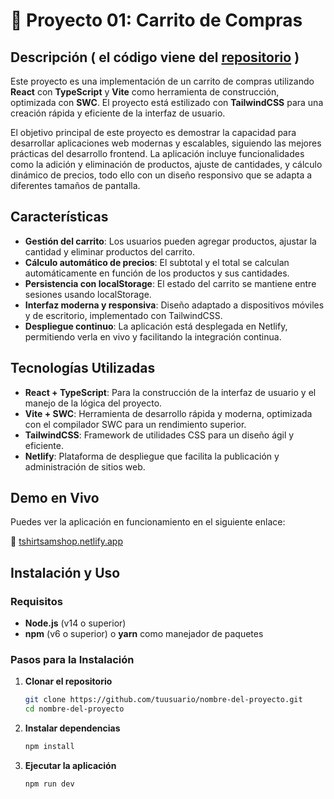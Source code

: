 # 🛒 Proyecto 01: Carrito de Compras

## Descripción ( el código viene del [repositorio](/01_tshirtShop) )


Este proyecto es una implementación de un carrito de compras utilizando **React** con **TypeScript** y **Vite** como herramienta de construcción, optimizada con **SWC**. El proyecto está estilizado con **TailwindCSS** para una creación rápida y eficiente de la interfaz de usuario.

El objetivo principal de este proyecto es demostrar la capacidad para desarrollar aplicaciones web modernas y escalables, siguiendo las mejores prácticas del desarrollo frontend. La aplicación incluye funcionalidades como la adición y eliminación de productos, ajuste de cantidades, y cálculo dinámico de precios, todo ello con un diseño responsivo que se adapta a diferentes tamaños de pantalla.

## Características

- **Gestión del carrito**: Los usuarios pueden agregar productos, ajustar la cantidad y eliminar productos del carrito.
- **Cálculo automático de precios**: El subtotal y el total se calculan automáticamente en función de los productos y sus cantidades.
- **Persistencia con localStorage**: El estado del carrito se mantiene entre sesiones usando localStorage.
- **Interfaz moderna y responsiva**: Diseño adaptado a dispositivos móviles y de escritorio, implementado con TailwindCSS.
- **Despliegue continuo**: La aplicación está desplegada en Netlify, permitiendo verla en vivo y facilitando la integración continua.

## Tecnologías Utilizadas

- **React + TypeScript**: Para la construcción de la interfaz de usuario y el manejo de la lógica del proyecto.
- **Vite + SWC**: Herramienta de desarrollo rápida y moderna, optimizada con el compilador SWC para un rendimiento superior.
- **TailwindCSS**: Framework de utilidades CSS para un diseño ágil y eficiente.
- **Netlify**: Plataforma de despliegue que facilita la publicación y administración de sitios web.

## Demo en Vivo

Puedes ver la aplicación en funcionamiento en el siguiente enlace:

🔗 [tshirtsamshop.netlify.app](https://tshirtsamshop.netlify.app/)

## Instalación y Uso

### Requisitos

- **Node.js** (v14 o superior)
- **npm** (v6 o superior) o **yarn** como manejador de paquetes

### Pasos para la Instalación

1. **Clonar el repositorio**

   ```bash
   git clone https://github.com/tuusuario/nombre-del-proyecto.git
   cd nombre-del-proyecto

2. **Instalar dependencias**

   ```bash
   npm install

3. **Ejecutar la aplicación**

   ```bash
   npm run dev

   
   
